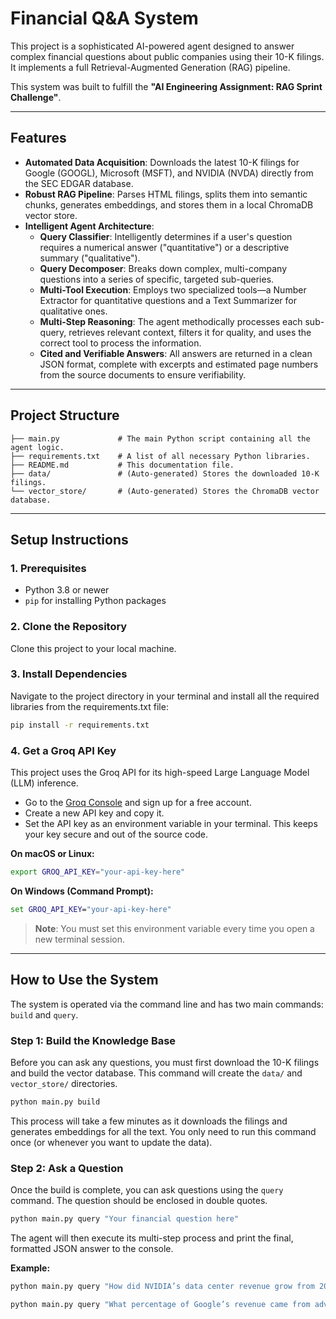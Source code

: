 # Financial Q&A System

This project is a sophisticated AI-powered agent designed to answer complex financial questions about public companies using their 10-K filings. It implements a full Retrieval-Augmented Generation (RAG) pipeline.

This system was built to fulfill the **"AI Engineering Assignment: RAG Sprint Challenge"**.

---

## Features

- **Automated Data Acquisition**: Downloads the latest 10-K filings for Google (GOOGL), Microsoft (MSFT), and NVIDIA (NVDA) directly from the SEC EDGAR database.
- **Robust RAG Pipeline**: Parses HTML filings, splits them into semantic chunks, generates embeddings, and stores them in a local ChromaDB vector store.
- **Intelligent Agent Architecture**:
  - **Query Classifier**: Intelligently determines if a user's question requires a numerical answer ("quantitative") or a descriptive summary ("qualitative").
  - **Query Decomposer**: Breaks down complex, multi-company questions into a series of specific, targeted sub-queries.
  - **Multi-Tool Execution**: Employs two specialized tools—a Number Extractor for quantitative questions and a Text Summarizer for qualitative ones.
  - **Multi-Step Reasoning**: The agent methodically processes each sub-query, retrieves relevant context, filters it for quality, and uses the correct tool to process the information.
  - **Cited and Verifiable Answers**: All answers are returned in a clean JSON format, complete with excerpts and estimated page numbers from the source documents to ensure verifiability.

---

## Project Structure

```
├── main.py             # The main Python script containing all the agent logic.
├── requirements.txt    # A list of all necessary Python libraries.
├── README.md           # This documentation file.
├── data/               # (Auto-generated) Stores the downloaded 10-K filings.
└── vector_store/       # (Auto-generated) Stores the ChromaDB vector database.
```

---

## Setup Instructions

### 1. Prerequisites

- Python 3.8 or newer
- `pip` for installing Python packages

### 2. Clone the Repository

Clone this project to your local machine.

### 3. Install Dependencies

Navigate to the project directory in your terminal and install all the required libraries from the requirements.txt file:

```sh
pip install -r requirements.txt
```

### 4. Get a Groq API Key

This project uses the Groq API for its high-speed Large Language Model (LLM) inference.

- Go to the [Groq Console](https://console.groq.com/) and sign up for a free account.
- Create a new API key and copy it.
- Set the API key as an environment variable in your terminal. This keeps your key secure and out of the source code.

**On macOS or Linux:**
```sh
export GROQ_API_KEY="your-api-key-here"
```

**On Windows (Command Prompt):**
```cmd
set GROQ_API_KEY="your-api-key-here"
```

> **Note**: You must set this environment variable every time you open a new terminal session.

---

## How to Use the System

The system is operated via the command line and has two main commands: `build` and `query`.

### Step 1: Build the Knowledge Base

Before you can ask any questions, you must first download the 10-K filings and build the vector database. This command will create the `data/` and `vector_store/` directories.

```sh
python main.py build
```

This process will take a few minutes as it downloads the filings and generates embeddings for all the text. You only need to run this command once (or whenever you want to update the data).

### Step 2: Ask a Question

Once the build is complete, you can ask questions using the `query` command. The question should be enclosed in double quotes.

```sh
python main.py query "Your financial question here"
```

The agent will then execute its multi-step process and print the final, formatted JSON answer to the console.

**Example:**

```sh
python main.py query "How did NVIDIA’s data center revenue grow from 2022 to 2023?"
```

```sh
python main.py query "What percentage of Google’s revenue came from advertising in 2023?"
```
